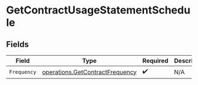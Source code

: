 # GetContractUsageStatementSchedule


## Fields

| Field                                                                              | Type                                                                               | Required                                                                           | Description                                                                        |
| ---------------------------------------------------------------------------------- | ---------------------------------------------------------------------------------- | ---------------------------------------------------------------------------------- | ---------------------------------------------------------------------------------- |
| `Frequency`                                                                        | [operations.GetContractFrequency](../../models/operations/getcontractfrequency.md) | :heavy_check_mark:                                                                 | N/A                                                                                |